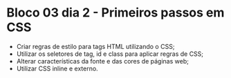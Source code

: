 # Bloco 03 dia 2 - Primeiros passos em CSS #

* Criar regras de estilo para tags HTML utilizando o CSS;
* Utilizar os seletores de tag, id e class para aplicar regras de CSS;
* Alterar características da fonte e das cores de páginas web;
* Utilizar CSS inline e externo.
